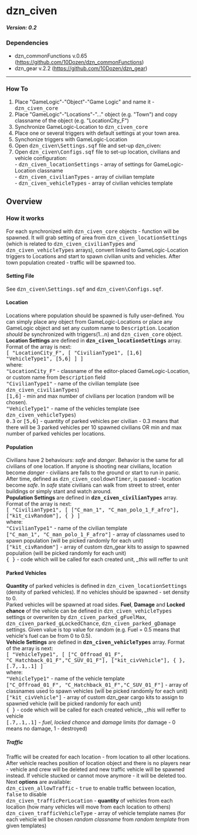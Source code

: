# dzn_civen
##### Version: 0.2

### Dependencies
- dzn_commonFunctions v.0.65 (https://github.com/10Dozen/dzn_commonFunctions)
- dzn_gear v.2.2 (https://github.com/10Dozen/dzn_gear)
<hr>

### How To
1. Place "GameLogic"-"Object"-"Game Logic" and name it - <tt>dzn_civen_core</tt> 
2. Place "GameLogic"-"Locations"-"..." object (e.g. "Town") and copy classname of the object (e.g. "LocationCity_F")
3. Synchronize GameLogic-Location to <tt>dzn_civen_core</tt>
4. Place one or several triggers with default settings at your town area.
5. Synchonize triggers with GameLogic-Location
6. Open <tt>dzn_civen\Settings.sqf</tt> file and set-up dzn_civen:
7. Open <tt>dzn_civen\Configs.sqf</tt> file to set-up location, civilians and vehicle configuration:
<br> - <tt>dzn_civen_locationSettings</tt> - array of settings for GameLogic-Location classname
<br> - <tt>dzn_civen_civilianTypes</tt> - array of civilian template
<br> - <tt>dzn_civen_vehicleTypes</tt> - array of civilian vehicles template

## Overview

### How it works
For each synchronized with <tt>dzn_civen_core</tt> objects - function will be spawned. It will grab setting of area from <tt>dzn_civen_locationSettings</tt> (which is related to <tt>dzn_civen_civilianTypes</tt> and <tt>dzn_civen_vehicleTypes</tt> arrays), convert linked to GameLogic-Location triggers to Locations and start to spawn civilian units and vehicles.
After town population created - traffic will be spawned too.

#### Setting File
See <tt>dzn_civen\Settings.sqf</tt> and <tt>dzn_civen\Configs.sqf</tt>.

#### Location
Locations where population should be spawned is fully user-defined. You can simply place any object from GameLogic-Locations or place any GameLogic object and set any custom name to <tt>Description</tt>.
Location *should be* synchronized with triggers(1...n) and <tt>dzn_civen_core</tt> object.
<br>**Location Settings** are defined in <tt>**dzn_civen_locationSettings**</tt> array. Format of the array is next:
<br> <tt>[ "LocationCity_F",	[ "CivilianType1", [1,6] "VehicleType1", [5,6]	] ]</tt>
<br>where:
<br><tt>"LocationCity_F"</tt> - classname of the editor-placed GameLogic-Location, or custom name from <tt>Description</tt> field
<br><tt>"CivilianType1"</tt> - name of the civilian template (see <tt>dzn_civen_civilianTypes</tt>)
<br><tt>[1,6]</tt> - min and max number of civilians per location (random will be chosen).
<br><tt>"VehicleType1"</tt> - name of the vehicles template (see <tt>dzn_civen_vehicleTypes</tt>)
<br><tt>0.3</tt> or <tt>[5,6]</tt> - quantity of parked vehicles per civilian - 0.3 means that there will be 3 parked vehicles per 10 spawned civilians OR min and max number of parked vehicles per locations.

#### Population
Civilians have 2 behaviours: *safe* and *danger*. Behavior is the same for all civilians of one location. If anyone is shooting near civilians, location become *danger* - civilians are falls to the ground or start to run in panic. After time, defined as <tt>dzn_civen_cooldownTimer</tt>, is passed - location become *safe*. In *safe* state civilians can walk from street to street, enter buildings or simply stant and watch around.
<br>**Population Settings** are defined in <tt>**dzn_civen_civilianTypes**</tt> array. Format of the array is next:
<br> <tt>[ "CivilianType1", [	["C_man_1", "C_man_polo_1_F_afro"], ["kit_civRandom"], { }	]</tt>
<br>where:
<br><tt>"CivilianType1"</tt> - name of the civilian template
<br><tt>["C_man_1", "C_man_polo_1_F_afro"]</tt> - array of classnames used to spawn population (will be picked randomly for each unit)
<br><tt>["kit_civRandom"]</tt> - array of custom dzn_gear kits to assign to spawned population (will be picked randomly for each unit)
<br><tt>{ }</tt> - code which will be called for each created unit, *_this* will reffer to unit

#### Parked Vehicles
**Quantity** of parked vehicles is defined in <tt>dzn_civen_locationSettings</tt> (density of parked vehicles). If no vehicles should be spawned - set density to 0.
<br>Parked vehicles will be spawned at road sides. **Fuel**, **Damage** and **Locked chance** of the vehicle can be defined in <tt>dzn_civen_vehicleTypes</tt> settings or overwriten by <tt>dzn_civen_parked_gFuelMax</tt>, <tt>dzn_civen_parked_gLockedChance</tt>, <tt>dzn_civen_parked_gDamage</tt> settings. Given value is top value for random (e.g. Fuel = 0.5 means that vehicle's fuel can be from 0 to 0.5).
<br>**Vehicle Settings** are defined in <tt>**dzn_civen_vehicleTypes**</tt> array. Format of the array is next:
<br> <tt>[ "VehicleType1", [	["C_Offroad_01_F", "C_Hatchback_01_F","C_SUV_01_F"], ["kit_civVehicle"], { }, [.7,.1,.1] ]</tt>
<br>where:
<br><tt>"VehicleType1"</tt> - name of the vehicle template
<br><tt>["C_Offroad_01_F", "C_Hatchback_01_F","C_SUV_01_F"]</tt> - array of classnames used to spawn vehicles (will be picked randomly for each unit)
<br><tt> ["kit_civVehicle"]</tt> - array of custom dzn_gear cargo kits to assign to spawned vehicle (will be picked randomly for each unit)
<br><tt>{ }</tt> - code which will be called for each created vehicle, *_this* will reffer to vehicle
<br><tt>[.7,.1,.1]</tt> - *fuel*, *locked chance* and *damage* limits (for damage - 0 means no damage, 1 - destroyed)

##### Traffic
Traffic will be created for each location - from location to all other locations. After vehicle reaches position of location object and there is no players near - vehicle and crew will be deleted and new traffic vehicle will be spawned instead. If vehicle stucked or cannot move anymore - it will be deleted too.
<br>Next **options** are available:
<br><tt>dzn_civen_allowTraffic</tt> - <tt>true</tt> to enable traffic between location, <tt>false</tt> to disable
<br><tt>dzn_civen_trafficPerLocation</tt> - **quantity** of vehicles from each location (how many vehicles will move from each location to others)
<br><tt>dzn_civen_trafficVehicleType</tt> - array of vehicle template names (for each vehicle will be chosen *random classname* from *random template* from given templates)
